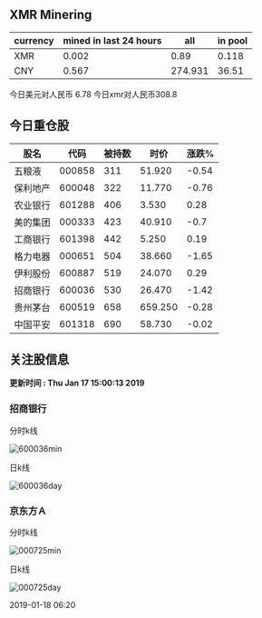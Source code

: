 ## XMR Minering

|currency|mined in last 24 hours|all|in pool|
|---|---|---|---|
|XMR|0.002|0.89|0.118|
|CNY|0.567|274.931|36.51|

今日美元对人民币 6.78	今日xmr对人民币308.8


## 今日重仓股 

|股名|代码|被持数|时价|涨跌%|
|---|---|---|---|---|
|五粮液|000858|311|51.920|-0.54|
|保利地产|600048|322|11.770|-0.76|
|农业银行|601288|406|3.530|0.28|
|美的集团|000333|423|40.910|-0.7|
|工商银行|601398|442|5.250|0.19|
|格力电器|000651|504|38.660|-1.65|
|伊利股份|600887|519|24.070|0.29|
|招商银行|600036|530|26.470|-1.42|
|贵州茅台|600519|658|659.250|-0.28|
|中国平安|601318|690|58.730|-0.02|

## 关注股信息
**更新时间 : Thu Jan 17 15:00:13 2019**
### 招商银行 
分时k线

![600036min](http://image.sinajs.cn/newchart/min/n/sh600036.gif)

日k线

![600036day](http://image.sinajs.cn/newchart/daily/n/sh600036.gif)

### 京东方Ａ 
分时k线

![000725min](http://image.sinajs.cn/newchart/min/n/sz000725.gif)

日k线

![000725day](http://image.sinajs.cn/newchart/daily/n/sz000725.gif)

2019-01-18 06:20